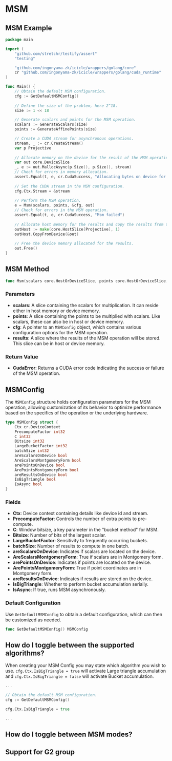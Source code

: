 # MSM

## MSM Example

```go
package main

import (
    "github.com/stretchr/testify/assert"
    "testing"

    "github.com/ingonyama-zk/icicle/wrappers/golang/core"
    cr "github.com/ingonyama-zk/icicle/wrappers/golang/cuda_runtime"
)

func Main() {
    // Obtain the default MSM configuration.
    cfg := GetDefaultMSMConfig()
    
    // Define the size of the problem, here 2^18.
    size := 1 << 18

    // Generate scalars and points for the MSM operation.
    scalars := GenerateScalars(size)
    points := GenerateAffinePoints(size)

    // Create a CUDA stream for asynchronous operations.
    stream, _ := cr.CreateStream()
    var p Projective
    
    // Allocate memory on the device for the result of the MSM operation.
    var out core.DeviceSlice
    _, e := out.MallocAsync(p.Size(), p.Size(), stream)
    // Check for errors in memory allocation.
    assert.Equal(t, e, cr.CudaSuccess, "Allocating bytes on device for Projective results failed")
    
    // Set the CUDA stream in the MSM configuration.
    cfg.Ctx.Stream = &stream
    
    // Perform the MSM operation.
    e = Msm(scalars, points, &cfg, out)
    // Check for errors in the MSM operation.
    assert.Equal(t, e, cr.CudaSuccess, "Msm failed")
    
    // Allocate host memory for the results and copy the results from the device.
    outHost := make(core.HostSlice[Projective], 1)
    outHost.CopyFromDevice(&out)
    
    // Free the device memory allocated for the results.
    out.Free()
}
```

## MSM Method

```go
func Msm(scalars core.HostOrDeviceSlice, points core.HostOrDeviceSlice, cfg *core.MSMConfig, results core.HostOrDeviceSlice) cr.CudaError
```

### Parameters

- **scalars**: A slice containing the scalars for multiplication. It can reside either in host memory or device memory.
- **points**: A slice containing the points to be multiplied with scalars. Like scalars, these can also be in host or device memory.
- **cfg**: A pointer to an `MSMConfig` object, which contains various configuration options for the MSM operation.
- **results**: A slice where the results of the MSM operation will be stored. This slice can be in host or device memory.

### Return Value

- **CudaError**: Returns a CUDA error code indicating the success or failure of the MSM operation.

## MSMConfig

The `MSMConfig` structure holds configuration parameters for the MSM operation, allowing customization of its behavior to optimize performance based on the specifics of the operation or the underlying hardware.

```go
type MSMConfig struct {
    Ctx cr.DeviceContext
    PrecomputeFactor int32
    C int32
    Bitsize int32
    LargeBucketFactor int32
    batchSize int32
    areScalarsOnDevice bool
    AreScalarsMontgomeryForm bool
    arePointsOnDevice bool
    ArePointsMontgomeryForm bool
    areResultsOnDevice bool
    IsBigTriangle bool
    IsAsync bool
}
```

### Fields

- **Ctx**: Device context containing details like device id and stream.
- **PrecomputeFactor**: Controls the number of extra points to pre-compute.
- **C**: Window bitsize, a key parameter in the "bucket method" for MSM.
- **Bitsize**: Number of bits of the largest scalar.
- **LargeBucketFactor**: Sensitivity to frequently occurring buckets.
- **batchSize**: Number of results to compute in one batch.
- **areScalarsOnDevice**: Indicates if scalars are located on the device.
- **AreScalarsMontgomeryForm**: True if scalars are in Montgomery form.
- **arePointsOnDevice**: Indicates if points are located on the device.
- **ArePointsMontgomeryForm**: True if point coordinates are in Montgomery form.
- **areResultsOnDevice**: Indicates if results are stored on the device.
- **IsBigTriangle**: Whether to perform bucket accumulation serially.
- **IsAsync**: If true, runs MSM asynchronously.

### Default Configuration

Use `GetDefaultMSMConfig` to obtain a default configuration, which can then be customized as needed.

```go
func GetDefaultMSMConfig() MSMConfig
```


## How do I toggle between the supported algorithms?

When creating your MSM Config you may state which algorithm you wish to use. `cfg.Ctx.IsBigTriangle = true` will activate Large triangle accumulation and `cfg.Ctx.IsBigTriangle = false` will activate Bucket accumulation.

```go
...

// Obtain the default MSM configuration.
cfg := GetDefaultMSMConfig()

cfg.Ctx.IsBigTriangle = true

...
```

## How do I toggle between MSM modes?

## Support for G2 group